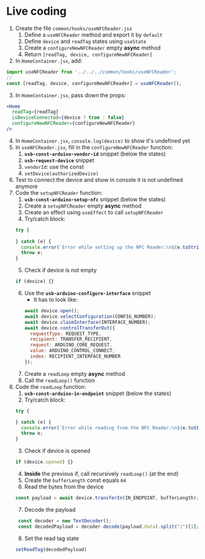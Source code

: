 # Live coding

1. Create the file `common/hooks/useNFCReader.jsx`
   1. Define a `useNFCReader` method and export it by `default`
   2. Define `device` and `readTag` states using `useState`
   3. Create a `configureNewNFCReader` empty **async** method
   4. Return `[readTag, device, configureNewNFCReader]`
2. In `HomeContainer.jsx`, add:
  ```jsx
  import useNFCReader from '../../../common/hooks/useNFCReader';
  //
  const [readTag, device, configureNewNFCReader] = useNFCReader();
  ```
3. In `HomeContainer.jsx`, pass down the props:
  ```jsx
  <Home
    readTag={readTag}
    isDeviceConnected={device ? true : false}
    configureNewNFCReader={configureNewNFCReader}
  />
  ```
4. In `HomeContainer.jsx`, `console.log(device)` to show it's undefined yet
5. In `useNFCReader.jsx`, fill in the `configureNewNFCReader` function:
   1. **`usb-const-arduino-vendor-id`** snippet (below the states)
   2. **`usb-request-device`** snippet
   3. `vendorId`: use the const
   4. `setDevice(authorizedDevice)`
6. Test to connect the device and show in console it is not undefined anymore
7. Code the `setupNFCReader` function:
   1. **`usb-const-arduino-setup-nfc`** snippet (below the states)
   2. Create a `setupNFCReader` empty **async** method
   3. Create an effect using `useEffect` to call `setupNFCReader`
   4. Try/catch block:
    ```js
    try {
      
    } catch (e) {
      console.error(`Error while setting up the NFC Reader:\n${e.toString()}`);
      throw e;
    }
    ```
   5. Check if device is not empty
    ```js
    if (device) {}
    ```
   6. Use the **`usb-arduino-configure-interface`** snippet
      * It has to look like:
      ```javascript
      await device.open();
      await device.selectConfiguration(CONFIG_NUMBER);
      await device.claimInterface(INTERFACE_NUMBER);
      await device.controlTransferOut({
        requestType: REQUEST_TYPE,
        recipient: TRANSFER_RECIPIENT,
        request: ARDUINO_CORE_REQUEST,
        value: ARDUINO_CONTROL_CONNECT,
        index: RECIPIENT_INTERFACE_NUMBER
      });
      ```
   7. Create a `readLoop` empty **async** method
   8. Call the `readLoop()` function
8. Code the `readLoop` function:
   1. **`usb-const-arduino-in-endpoint`** snippet (below the states)
   2. Try/catch block:
    ```js
    try {

    } catch (e) {
      console.error(`Error while reading from the NFC Reader:\n${e.toString()}`);
      throw e;
    }
   ```
   3. Check if device is opened
    ```js
    if (device.opened) {}
    ```
   4. **Inside** the previous if, call recursively `readLoop()` (at the end)
   5. Create the `bufferLength` const equals `64`
   6. Read the bytes from the device
    ```js
    const payload = await device.transferIn(IN_ENDPOINT, bufferLength);
    ```
   7. Decode the payload
   ```js
    const decoder = new TextDecoder();
    const decodedPayload = decoder.decode(payload.data).split("/")[1];
   ``` 
   8. Set the read tag state
    ```js
    setReadTag(decodedPayload)
    ```
